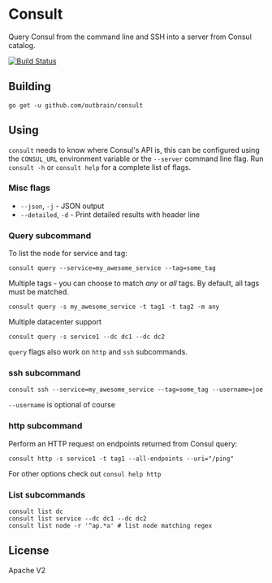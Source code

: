 # Consult
Query Consul from the command line and SSH into a server from Consul catalog.

[![Build Status](https://travis-ci.org/outbrain/consult.svg?branch=master)](https://travis-ci.org/outbrain/consult)

## Building

```
go get -u github.com/outbrain/consult
```

## Using

`consult` needs to know where Consul's API is, this can be configured using the `CONSUL_URL` environment variable or the `--server` command line flag.
Run `consult -h` or `consult help` for a complete list of flags.

### Misc flags

* `--json`, `-j` - JSON output
* `--detailed`, `-d` - Print detailed results with header line

### Query subcommand

To list the node for service and tag:

```
consult query --service=my_awesome_service --tag=some_tag
```

Multiple tags - you can choose to match _any_ or _all_ tags. By default, all tags must be matched.

```
consult query -s my_awesome_service -t tag1 -t tag2 -m any
```

Multiple datacenter support
```
consult query -s service1 --dc dc1 --dc dc2
```

`query` flags also work on `http` and `ssh` subcommands.

### ssh subcommand

```
consult ssh --service=my_awesome_service --tag=some_tag --username=joe
```
`--username` is optional of course


### http subcommand

Perform an HTTP request on endpoints returned from Consul query:

```
consult http -s service1 -t tag1 --all-endpoints --uri="/ping"
```

For other options check out `consul help http`

### List subcommands

```
consult list dc
consult list service --dc dc1 --dc dc2
consult list node -r '^ap.*a' # list node matching regex
```

## License

Apache V2